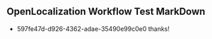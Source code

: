 ## OpenLocalization Workflow Test MarkDown
* 597fe47d-d926-4362-adae-35490e99c0e0 thanks!

<!--HONumber=Aug16_HO4-->


